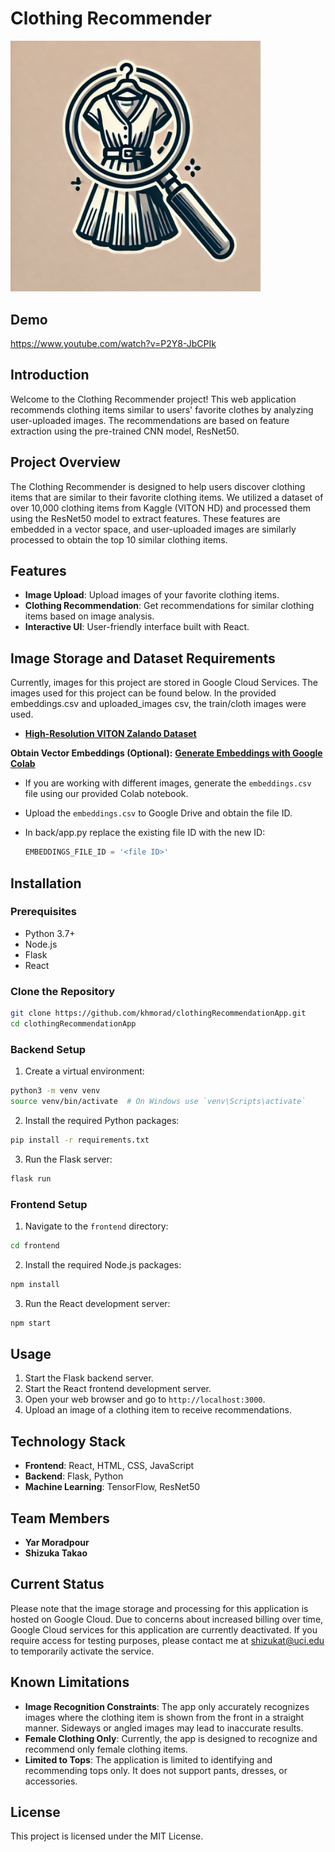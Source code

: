 # Clothing Recommender

<img src="https://github.com/khmorad/csvStore/blob/main/clothingIcon.png" alt="Clothing Store Logo" width="400"/>

## Demo

https://www.youtube.com/watch?v=P2Y8-JbCPIk

## Introduction

Welcome to the Clothing Recommender project! This web application recommends clothing items similar to users' favorite clothes by analyzing user-uploaded images. The recommendations are based on feature extraction using the pre-trained CNN model, ResNet50.

## Project Overview

The Clothing Recommender is designed to help users discover clothing items that are similar to their favorite clothing items. We utilized a dataset of over 10,000 clothing items from Kaggle (VITON HD) and processed them using the ResNet50 model to extract features. These features are embedded in a vector space, and user-uploaded images are similarly processed to obtain the top 10 similar clothing items.

## Features

- **Image Upload**: Upload images of your favorite clothing items.
- **Clothing Recommendation**: Get recommendations for similar clothing items based on image analysis.
- **Interactive UI**: User-friendly interface built with React.

## Image Storage and Dataset Requirements

Currently, images for this project are stored in Google Cloud Services. 
The images used for this project can be found below. In the provided embeddings.csv and uploaded_images csv, the train/cloth images were used. 

- **[High-Resolution VITON Zalando Dataset](https://www.kaggle.com/datasets/marquis03/high-resolution-viton-zalando-dataset)**

**Obtain Vector Embeddings (Optional):**
   **[Generate Embeddings with Google Colab](https://colab.research.google.com/drive/1NaUW0ZwhezbDh7SIIM5MiTNEw7H-qNpB?usp=sharing)**

   - If you are working with different images, generate the `embeddings.csv` file using our provided Colab notebook.
   - Upload the `embeddings.csv` to Google Drive and obtain the file ID.
   - In back/app.py replace the existing file ID with the new ID:

     ```python
     EMBEDDINGS_FILE_ID = '<file ID>'
     ```

## Installation

### Prerequisites

- Python 3.7+
- Node.js
- Flask
- React

### Clone the Repository

```bash
git clone https://github.com/khmorad/clothingRecommendationApp.git
cd clothingRecommendationApp
```

### Backend Setup

1. Create a virtual environment:

```bash
python3 -m venv venv
source venv/bin/activate  # On Windows use `venv\Scripts\activate`
```

2. Install the required Python packages:

```bash
pip install -r requirements.txt
```

3. Run the Flask server:

```bash
flask run
```

### Frontend Setup

1. Navigate to the `frontend` directory:

```bash
cd frontend
```

2. Install the required Node.js packages:

```bash
npm install
```

3. Run the React development server:

```bash
npm start
```

## Usage

1. Start the Flask backend server.
2. Start the React frontend development server.
3. Open your web browser and go to `http://localhost:3000`.
4. Upload an image of a clothing item to receive recommendations.

## Technology Stack

- **Frontend**: React, HTML, CSS, JavaScript
- **Backend**: Flask, Python
- **Machine Learning**: TensorFlow, ResNet50

## Team Members

- **Yar Moradpour**
- **Shizuka Takao**

## Current Status

Please note that the image storage and processing for this application is hosted on Google Cloud. Due to concerns about increased billing over time, Google Cloud services for this application are currently deactivated. If you require access for testing purposes, please contact me at shizukat@uci.edu to temporarily activate the service.

## Known Limitations

- **Image Recognition Constraints**: The app only accurately recognizes images where the clothing item is shown from the front in a straight manner. Sideways or angled images may lead to inaccurate results.
- **Female Clothing Only**: Currently, the app is designed to recognize and recommend only female clothing items.
- **Limited to Tops**: The application is limited to identifying and recommending tops only. It does not support pants, dresses, or accessories.

## License

This project is licensed under the MIT License.
